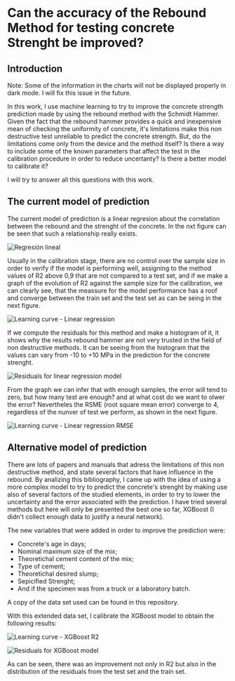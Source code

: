 # Can the accuracy of the Rebound Method for testing concrete Strenght be improved?

## Introduction

Note: Some of the information in the charts will not be displayed properly in dark mode. I will fix this issue in the future.

In this work, I use machine learning to try to improve the concrete strength prediction made by using the rebound method with the Schmidt Hammer. Given the fact that the rebound hammer provides a quick and inexpensive mean of checking the uniformity of concrete, it's limitations make this non destructive test unreliable to predict the concrete strength. But, do the limitations come only from the device and the method itself? Is there a way to include some of the known parameters that affect the test in the calibration procedure in order to reduce uncertanty? Is there a better model to calibrate it? 

I will try to answer all this questions with this work.

## The current model of prediction

The current model of prediction is a linear regresion about the correlation between the rebound and the strenght of the concrete. 
In the nxt figure can be seen that such a relationship really exists.

![Regresión lineal](https://user-images.githubusercontent.com/61053776/154716078-36f8e7f3-883d-4939-a4b1-6d6b14508f22.png)

Usually in the calibration stage, there are no control over the sample size in order to verify if the model is performing well, assigning to the method values of R2 above 0,9 that are not compared to a test set, and if we make a graph of the evolution of R2 against the sample size for the calibration, we can clearly see, that the meassure for the model performance has a roof and converge between the train set and the test set as can be seing in the next figure.

![Learning curve - Linear regression](https://user-images.githubusercontent.com/61053776/154716819-716189f7-dc3d-4c88-a773-183604cb8fd7.png)

If we compute the residuals for this method and make a histogram of it, it shows why the results rebound hammer are not very trusted in the field of non destructive methods.  It can be seeing from the histogram that the values can vary from -10 to +10 MPa in the prediction for the concrete strenght.

![Residuals for linear regression model](https://user-images.githubusercontent.com/61053776/154717401-e2bb67b1-64af-4f0c-83cd-46acecb8605b.png)

From the graph we can infer that with enough samples, the error will tend to zero, but how many test are enough? and at what cost do we want to olwer the error?  Nevertheles the RSME (root square mean error) converge to 4, regardless of the nunver of test we perform, as shown in the next figure.

![Learning curve - Linear regression RMSE](https://user-images.githubusercontent.com/61053776/154720295-b8eb1a07-1412-405d-9fe4-d47a2ca838c1.png)

## Alternative model of prediction

There are lots of papers and manuals that adress the limitations of this non destructive method, and state several factors that have influence in the rebound. By analizing this bibliography, I came up with the idea of using a more complex model to try to predict the concrete's strenght by making use also of several factors of the studied elements, in order to try to lower the uncertainty and the error associated with the prediction. I have tried several methods but here will only be presented the best one so far, XGBoost (I didn't collect enough data to justify a neural network).

The new variables that were added in order to improve the prediction were:

* Concrete's age in days;
* Nominal maximum size of the mix;
* Theoretichal cement content of the mix;
* Type of cement;
* Theoretichal desired slump;
* Sepicified Strenght;
* And if the specimen was from a truck or a laboratory batch.

A copy of the data set used can be found in this repository.

With this extended data set, I calibrate the XGBoost model to obtain the following results:

![Learning curve - XGBoost R2](https://user-images.githubusercontent.com/61053776/154722613-a93f1e0d-eb34-41de-ba91-0f8eb2d8f17e.png)

![Residuals for XGBoost model](https://user-images.githubusercontent.com/61053776/154722674-678918ff-b12a-4c90-b0fd-df13794b2868.png)

As can be seen, there was an improvement not only in R2 but also in the distribution of the residuals from the test set and the train set.






